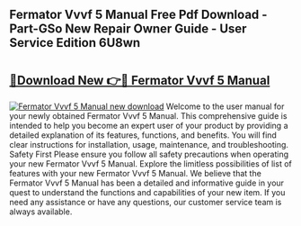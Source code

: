 ## Fermator Vvvf 5 Manual Free Pdf Download - Part-GSo New Repair Owner Guide - User Service Edition 6U8wn

# <h2><a href="http://cf23291.oget.top/?id=Fermator+Vvvf+5+Manual">🔗Download New 👉🔴 Fermator Vvvf 5 Manual</a></h2>

[![Fermator Vvvf 5 Manual new download](https://i.imgur.com/5g1atiW.png)](http://cf23291.oget.top/?id=Fermator+Vvvf+5+Manual)
Welcome to the user manual for your newly obtained Fermator Vvvf 5 Manual. This comprehensive guide is intended to help you become an expert user of your product by providing a detailed explanation of its features, functions, and benefits. You will find clear instructions for installation, usage, maintenance, and troubleshooting. Safety First Please ensure you follow all safety precautions when operating your new Fermator Vvvf 5 Manual. Explore the limitless possibilities of list of features with your new Fermator Vvvf 5 Manual. We believe that the Fermator Vvvf 5 Manual has been a detailed and informative guide in your quest to understand the functions and capabilities of your new item. If you need any assistance or have any questions, our customer service team is always available.
